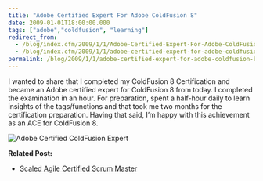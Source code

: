 ```yaml
---
title: "Adobe Certified Expert For Adobe ColdFusion 8"
date: 2009-01-01T18:00:00.000
tags: ["adobe","coldfusion", "learning"]
redirect_from: 
  - /blog/index.cfm/2009/1/1/Adobe-Certified-Expert-For-Adobe-ColdFusion-8/
  - /blog/index.cfm/2009/1/1/adobe-certified-expert-for-adobe-coldfusion-8/
permalink: /blog/2009/1/1/adobe-certified-expert-for-adobe-coldfusion-8/
---
```


I wanted to share that I completed my ColdFusion 8 Certification and became an Adobe certified expert for ColdFusion 8 from today. I completed the examination in an hour. For preparation, spent a half-hour daily to learn insights of the tags/functions and that took me two months for the certification preparation. Having that said, I’m happy with this achievement as an ACE for ColdFusion 8.

![Adobe Certified ColdFusion Expert](/assets/images/blog/ACE_ColdFusion.gif "Adobe Certified ColdFusion Expert")

**Related Post:**
- [Scaled Agile Certified Scrum Master](/blog/2024/01/15/scaledagile-safe-ssm-certification/)
